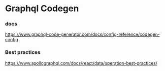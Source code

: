 # Graphql Codegen

### docs
https://www.graphql-code-generator.com/docs/config-reference/codegen-config


### Best practices
https://www.apollographql.com/docs/react/data/operation-best-practices/

